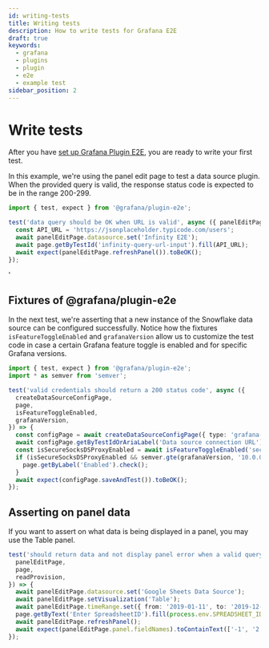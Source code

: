 ```yaml
---
id: writing-tests
title: Writing tests
description: How to write tests for Grafana E2E
draft: true
keywords:
  - grafana
  - plugins
  - plugin
  - e2e
  - example test
sidebar_position: 2
---
```


# Write tests

After you have [set up Grafana Plugin E2E](installation.md), you are ready to write your first test.

In this example, we're using the panel edit page to test a data source plugin. When the provided query is valid, the response status code is expected to be in the range 200-299.

```ts
import { test, expect } from '@grafana/plugin-e2e';

test('data query should be OK when URL is valid', async ({ panelEditPage, page }) => {
  const API_URL = 'https://jsonplaceholder.typicode.com/users';
  await panelEditPage.datasource.set('Infinity E2E');
  await page.getByTestId('infinity-query-url-input').fill(API_URL);
  await expect(panelEditPage.refreshPanel()).toBeOK();
});
```

<!-- ## Using `grafanaVersion` and `isFeatureToggleEnabled` fixtures -->'

## Fixtures of @grafana/plugin-e2e

In the next test, we're asserting that a new instance of the Snowflake data source can be configured successfully. Notice how the fixtures `isFeatureToggleEnabled` and `grafanaVersion` allow us to customize the test code in case a certain Grafana feature toggle is enabled and for specific Grafana versions.

```ts
import { test, expect } from '@grafana/plugin-e2e';
import * as semver from 'semver';

test('valid credentials should return a 200 status code', async ({
  createDataSourceConfigPage,
  page,
  isFeatureToggleEnabled,
  grafanaVersion,
}) => {
  const configPage = await createDataSourceConfigPage({ type: 'grafana-snowflake-datasource' });
  await configPage.getByTestIdOrAriaLabel('Data source connection URL').fill('http://localhost:9090');
  const isSecureSocksDSProxyEnabled = await isFeatureToggleEnabled('secureSocksDSProxyEnabled');
  if (isSecureSocksDSProxyEnabled && semver.gte(grafanaVersion, '10.0.0')) {
    page.getByLabel('Enabled').check();
  }
  await expect(configPage.saveAndTest()).toBeOK();
});
```

## Asserting on panel data

If you want to assert on what data is being displayed in a panel, you may use the Table panel.

```ts
test('should return data and not display panel error when a valid query is provided', async ({
  panelEditPage,
  page,
  readProvision,
}) => {
  await panelEditPage.datasource.set('Google Sheets Data Source');
  await panelEditPage.setVisualization('Table');
  await panelEditPage.timeRange.set({ from: '2019-01-11', to: '2019-12-15' });
  page.getByText('Enter SpreadsheetID').fill(process.env.SPREADSHEET_ID);
  await panelEditPage.refreshPanel();
  await expect(panelEditPage.panel.fieldNames).toContainText(['-1', '2.90']);
});
```
